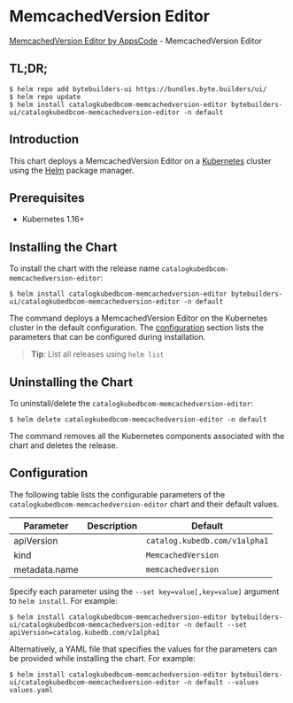 # MemcachedVersion Editor

[MemcachedVersion Editor by AppsCode](https://byte.builders) - MemcachedVersion Editor

## TL;DR;

```console
$ helm repo add bytebuilders-ui https://bundles.byte.builders/ui/
$ helm repo update
$ helm install catalogkubedbcom-memcachedversion-editor bytebuilders-ui/catalogkubedbcom-memcachedversion-editor -n default
```

## Introduction

This chart deploys a MemcachedVersion Editor on a [Kubernetes](http://kubernetes.io) cluster using the [Helm](https://helm.sh) package manager.

## Prerequisites

- Kubernetes 1.16+

## Installing the Chart

To install the chart with the release name `catalogkubedbcom-memcachedversion-editor`:

```console
$ helm install catalogkubedbcom-memcachedversion-editor bytebuilders-ui/catalogkubedbcom-memcachedversion-editor -n default
```

The command deploys a MemcachedVersion Editor on the Kubernetes cluster in the default configuration. The [configuration](#configuration) section lists the parameters that can be configured during installation.

> **Tip**: List all releases using `helm list`

## Uninstalling the Chart

To uninstall/delete the `catalogkubedbcom-memcachedversion-editor`:

```console
$ helm delete catalogkubedbcom-memcachedversion-editor -n default
```

The command removes all the Kubernetes components associated with the chart and deletes the release.

## Configuration

The following table lists the configurable parameters of the `catalogkubedbcom-memcachedversion-editor` chart and their default values.

|   Parameter   | Description |            Default            |
|---------------|-------------|-------------------------------|
| apiVersion    |             | `catalog.kubedb.com/v1alpha1` |
| kind          |             | `MemcachedVersion`            |
| metadata.name |             | `memcachedversion`            |


Specify each parameter using the `--set key=value[,key=value]` argument to `helm install`. For example:

```console
$ helm install catalogkubedbcom-memcachedversion-editor bytebuilders-ui/catalogkubedbcom-memcachedversion-editor -n default --set apiVersion=catalog.kubedb.com/v1alpha1
```

Alternatively, a YAML file that specifies the values for the parameters can be provided while
installing the chart. For example:

```console
$ helm install catalogkubedbcom-memcachedversion-editor bytebuilders-ui/catalogkubedbcom-memcachedversion-editor -n default --values values.yaml
```
